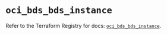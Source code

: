 # `oci_bds_bds_instance`

Refer to the Terraform Registry for docs: [`oci_bds_bds_instance`](https://registry.terraform.io/providers/oracle/oci/6.18.0/docs/resources/bds_bds_instance).
